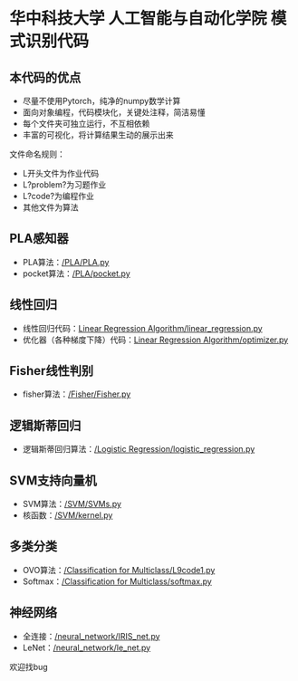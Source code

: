 # 华中科技大学 人工智能与自动化学院 模式识别代码

## 本代码的优点
- 尽量不使用Pytorch，纯净的numpy数学计算
- 面向对象编程，代码模块化，关键处注释，简洁易懂
- 每个文件夹可独立运行，不互相依赖
- 丰富的可视化，将计算结果生动的展示出来

文件命名规则：
- L开头文件为作业代码
- L?problem?为习题作业
- L?code?为编程作业
- 其他文件为算法

## PLA感知器
- PLA算法：[/PLA/PLA.py](/PLA/PLA.py)
- pocket算法：[/PLA/pocket.py](/PLA/pocket.py)

## 线性回归
- 线性回归代码：[Linear Regression Algorithm/linear_regression.py](/Linear%20Regression%20Algorithm/linear_regression.py)
- 优化器（各种梯度下降）代码：[Linear Regression Algorithm/optimizer.py](/Linear%20Regression%20Algorithm/optimizer.py)

## Fisher线性判别
- fisher算法：[/Fisher/Fisher.py](/Fisher/Fisher.py)

## 逻辑斯蒂回归
- 逻辑斯蒂回归算法：[/Logistic Regression/logistic_regression.py](/Logistic%20Regression/logistic_regression.py)

## SVM支持向量机
- SVM算法：[/SVM/SVMs.py](/SVM/SVMs.py)
- 核函数：[/SVM/kernel.py](/SVM/kernel.py)

## 多类分类
- OVO算法：[/Classification for Multiclass/L9code1.py](/Classification%20for%20Multiclass/L9code1.py)
- Softmax：[/Classification for Multiclass/softmax.py](/Classification%20for%20Multiclass/softmax.py)

## 神经网络
- 全连接：[/neural_network/IRIS_net.py](/neural_network/IRIS_net.py)
- LeNet：[/neural_network/le_net.py](/neural_network/le_net.py)

欢迎找bug
